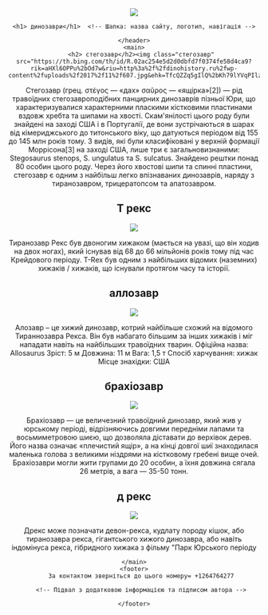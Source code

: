 <html>
<title>динозаври</title>

<body>
    <header>
        <img src="https://tse2.mm.bing.net/th/id/OIP.6dZbmsDp1Z3E3HXE5kZyBwHaHa?rs=1&pid=ImgDetMain&o=7&rm=3">

    <h1> динозаври</h1>  <!-- Шапка: назва сайту, логотип, навігація -->
        
    </header>
    <main>
        <h2> стегозавр</h2><img class="стегозавр" src="https://th.bing.com/th/id/R.02ac254e5d2d0dbfd7f0374fe58d4ca9?rik=aHXl6OPPu%2bOd7w&riu=http%3a%2f%2fdinohistory.ru%2fwp-content%2fuploads%2f2017%2f11%2f607.jpg&ehk=TfcQZZq5gIlQ%2bKh79lYVqPIlz6kOwK0rYBFlFtkba0o%3d&risl=&pid=ImgRaw&r=0">
   <p> Стегозавр (грец. στέγος — «дах» σαῦρος — «ящірка»[2]) — рід травоїдних стегозавроподібних панцирних динозаврів пізньої Юри, що характеризувалися характерними пласкими кістковими пластинами вздовж хребта та шипами на хвості. Скам'янілості цього роду були знайдені на заході США і в Португалії, де вони зустрічаються в шарах від кімериджського до титонського віку, що датуються періодом від 155 до 145 млн років тому. З видів, які були класифіковані у верхній формації Моррісона[3] на заході США, лише три є загальновизнаними: Stegosaurus stenops, S. ungulatus та S. sulcatus. Знайдено рештки понад 80 особин цього роду. Через його хвостові шипи та спинні пластини, стегозавр є одним з найбільш легко впізнаваних динозаврів, наряду з тиранозавром, трицератопсом та апатозавром.</p>
   <h2> Т рекс </h2>
   <img class="трекс" src="https://cs10.pikabu.ru/post_img/2019/07/18/1/og_og_1563404007266312486.jpg">
   <p> Тиранозавр Рекс був двоногим хижаком (мається на увазі, що він ходив на двох ногах), який існував від 68 до 66 мільйонів років тому під час Крейдового періоду. T-Rex був одним з найбільших відомих (наземних) хижаків / хижаків, що існували протягом часу та історії. </p>
   <h2> аллозавр </h2>
   <img class="аллозавр" src="https://dinozavriki.com/wp-content/uploads/2010/10/allosaurus_revised-scaled.jpg">
   <p> Алозавр – це хижий динозавр, котрий найбільше схожий на відомого Тираннозавра Рекса. Він був набагато більшим за інших хижаків і міг нападати навіть на найбільших травоїдних тварин. Офіційна назва: Allosaurus Зріст: 5 м Довжина: 11 м Вага: 1,5 т Спосіб харчування: хижак Місце знахідки: США </p>
   <h2> брахіозавр </h2>
   <img class="брахіозавр" src="https://encrypted-tbn0.gstatic.com/images?q=tbn:ANd9GcQSobPWjJjXnI8lOHr6KOGG5uM5EV2vEhiY97s_EcSMFvybpgBydxfTCc0BfBbPNOkkf2I2dCWSxEhgLXgX9tdb0VQHpJQ9ydWzfi7s4uorUQ">
   <p> Брахіозавр — це величезний травоїдний динозавр, який жив у юрському періоді, відрізняючись довгими передніми лапами та восьмиметровою шиєю, що дозволяла діставати до верхівок дерев. Його назва означає «плечистий ящір», а на кінці довгої шиї знаходилася маленька голова з великими ніздрями на кістковому гребені вище очей. Брахіозаври могли жити групами до 20 особин, а їхня довжина сягала 26 метрів, а вага — 35-50 тонн. </p>
   <h2>д рекс</h2>
   <img class="д рекс" src="https://www.google.com/url?sa=i&url=https%3A%2F%2Fwww.deviantart.com%2Fw4f1q%2Fart%2FD-rex-render-edit-by-me-1214058670&psig=AOvVaw0gQ1E0zG8VvJ4tIcYjSJeE&ust=1755947812921000&source=images&cd=vfe&opi=89978449&ved=0CBUQjRxqFwoTCOCsi8alno8DFQAAAAAdAAAAABAL">
   <p>Дрекс може позначати девон-рекса, кудлату породу кішок, або тиранозавра рекса, гігантського хижого динозавра, або навіть індомінуса рекса, гібридного хижака з фільму "Парк Юрського періоду</p>

    </main>
    <footer>
        За контактом зверніться до цього номеру= +1264764277
     
        <!-- Підвал з додатковою інформацією та підписом автора -->
      
    </footer>
</body>

</html>

